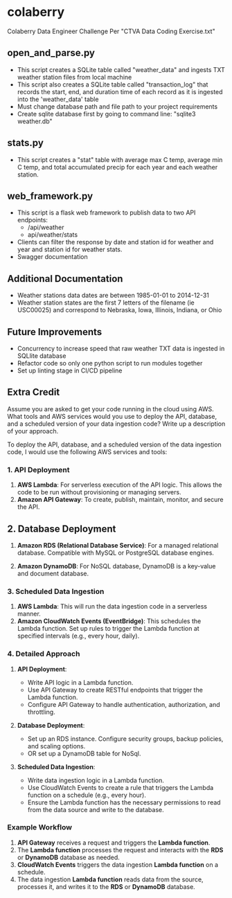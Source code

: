 # colaberry
Colaberry Data Engineer Challenge
Per "CTVA Data Coding Exercise.txt" 

## open_and_parse.py
- This script creates a SQLite table called "weather_data" and ingests TXT weather station files from local machine
- This script also creates a SQLite table called "transaction_log" that records the start, end, and duration time of each record as it is ingested into the 'weather_data' table
- Must change database path and file path to your project requirements
- Create sqlite database first by going to command line: "sqlite3 weather.db"

## stats.py
- This script creates a "stat" table with average max C temp, average min C temp, and total accumulated precip for each year and each weather station.

## web_framework.py
- This script is a flask web framework to publish data to two API endpoints:
    - /api/weather
    - api/weather/stats
- Clients can filter the response by date and station id for weather and year and station id for weather stats. 
- Swagger documentation 

## Additional Documentation
- Weather stations data dates are between 1985-01-01 to 2014-12-31
- Weather station states are the first 7 letters of the filename (ie USC00025) and correspond to Nebraska, Iowa, Illinois, Indiana, or Ohio

## Future Improvements 
- Concurrency to increase speed that raw weather TXT data is ingested in SQLlite database 
- Refactor code so only one python script to run modules together
- Set up linting stage in CI/CD pipeline

## Extra Credit
Assume you are asked to get your code running in the cloud using AWS. What tools and AWS services would you use to deploy the API, database, and a scheduled version of your data ingestion code? Write up a description of your approach.

To deploy the API, database, and a scheduled version of the data ingestion code, I would use the following AWS services and tools:

### 1. API Deployment
1. **AWS Lambda**: For serverless execution of the API logic. This allows the code to be run without provisioning or managing servers.
2. **Amazon API Gateway**: To create, publish, maintain, monitor, and secure the API.

## 2. Database Deployment
1. **Amazon RDS (Relational Database Service)**: For a managed relational database. Compatible with MySQL or PostgreSQL database engines.

2. **Amazon DynamoDB**: For NoSQL database, DynamoDB is a key-value and document database.

### 3. Scheduled Data Ingestion
1. **AWS Lambda**: This will run the data ingestion code in a serverless manner.
2. **Amazon CloudWatch Events (EventBridge)**: This schedules the Lambda function. Set up rules to trigger the Lambda function at specified intervals (e.g., every hour, daily).

### 4. Detailed Approach
1. **API Deployment**:
   - Write API logic in a Lambda function.
   - Use API Gateway to create RESTful endpoints that trigger the Lambda function.
   - Configure API Gateway to handle authentication, authorization, and throttling.

2. **Database Deployment**:
   - Set up an RDS instance. Configure security groups, backup policies, and scaling options.
   - OR set up a DynamoDB table for NoSql. 

3. **Scheduled Data Ingestion**:
   - Write data ingestion logic in a Lambda function.
   - Use CloudWatch Events to create a rule that triggers the Lambda function on a schedule (e.g., every hour).
   - Ensure the Lambda function has the necessary permissions to read from the data source and write to the database.

### Example Workflow
1. **API Gateway** receives a request and triggers the **Lambda function**.
2. The **Lambda function** processes the request and interacts with the **RDS** or **DynamoDB** database as needed.
3. **CloudWatch Events** triggers the data ingestion **Lambda function** on a schedule.
4. The data ingestion **Lambda function** reads data from the source, processes it, and writes it to the **RDS** or **DynamoDB** database.